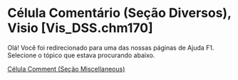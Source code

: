 
# Célula Comentário (Seção Diversos), Visio [Vis_DSS.chm170]

Olá! Você foi redirecionado para uma das nossas páginas de Ajuda F1. Selecione o tópico que estava procurando abaixo.

[Célula Comment (Seção Miscellaneous)](http://msdn.microsoft.com/library/6f52ed60-d58b-86e6-f7e2-2ef19d4afa75%28Office.15%29.aspx)
